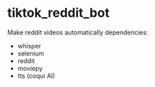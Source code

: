 # tiktok_reddit_bot
Make reddit videos automatically
dependencies:
- whisper
- selenium
- reddit
- moviepy
- tts (coqui AI)
